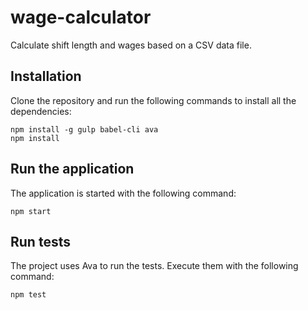 # wage-calculator

Calculate shift length and wages based on a CSV data file.

## Installation

Clone the repository and run the following commands to install all the dependencies:

    npm install -g gulp babel-cli ava
    npm install

## Run the application

The application is started with the following command:

    npm start

## Run tests

The project uses Ava to run the tests. Execute them with the following command:

    npm test
